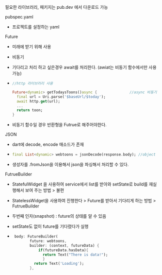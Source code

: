필요한 라이브러리, 패키지는 pub.dev 에서 다운로드 가능



pubspec.yaml

- 프로젝트를 설정하는 yaml




Future

- 미래에 받기 위해 사용

- 비동기

- 기다리고 처리 하고 싶은경우 await를 처리한다. (awiat는 비동기 함수에서만 사용 가능)

- ```dart
  //http 라이브러리 사용

  Future<dynamic> getTodaysToons()async {				//async 비동기 함수
    final url = Uri.parse('$baseUrl/$today');
    await http.get(url);
    ...
    return toon;
  }
  ```

- 비동기 함수일 경우 반환형을 Futrue<T>로 해주어야한다.






JSON

- dart에 decode, encode 매소드가 존재

- ```dart
  final List<dynamic> webtoons = jsonDecode(response.body);	//object List
  ```

- 생성자를 .fromJson을 이용해서 json을 파싱해서 처리할 수 있다.



FutrueBuilder

- StatefulWidget 을 사용하여 service에서 list를 받아와 setState로 build를 재실행해서 보여 주는 방법 > 불편

- StatelessWidget을 사용하여 진행한다 > Future를 받아서 기다리게 하는 방법 > FutrueBuilder

- 두번째 인자(snapshot) : future의 상태를 알 수 있음

- setState도 없이 future를 기다렸다가 실행

- ```dart
   body: FutureBuilder(
          future: webtoons,
          builder: (context, futureData) {
              if(futureData.hasData){
              	return Text("There is data!");
            	}
            return Text('Loading');
          },
   ```
